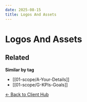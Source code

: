 ```yaml
---
date: 2025-08-15
title: Logos And Assets
---
```

# Logos And Assets

<!-- RELATED:START -->

## Related
**Similar by tag**
- [[01-scope/A-Your-Details]]
- [[01-scope/G-KPIs-Goals]]

<!-- RELATED:END -->



[← Back to Client Hub](https://www.builtbyrays.com/Client-Vault/portal)